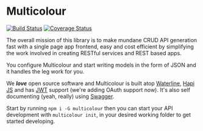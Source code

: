 # Multicolour
[![Build Status](https://travis-ci.org/newworldcode/multicolour.svg)](https://travis-ci.org/newworldcode/multicolour)
[![Coverage Status](https://coveralls.io/repos/newworldcode/multicolour/badge.svg?branch=master&service=github)](https://coveralls.io/github/newworldcode/multicolour?branch=master)

The overall mission of this library is to make mundane CRUD API generation fast with a single page app frontend, easy and cost efficient by simplifying the work involved in creating RESTful services and REST based apps.

You configure Multicolour and start writing models in the form of JSON and it handles the leg work for you.

We _**love**_ open source software and Multicolour is built atop [Waterline][waterline], [Hapi JS][hapi] and has [JWT][jwt] support (we're adding OAuth support now). It's also self documenting (yeah, really) using [Swagger][swagger].

Start by running `npm i -G multicolour` then you can start your API development with `multicolour init`, in your desired working folder to get started developing.

[waterline]: https://github.com/balderdashy/waterline
[hapi]: http://hapijs.com
[swagger]: https://github.com/glennjones/hapi-swagger
[jwt]: http://jwt.io/
